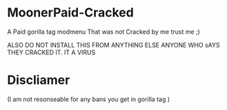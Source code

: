 # MoonerPaid-Cracked

A Paid gorilla tag modmenu That was not Cracked by me trust me ;) 

ALSO DO NOT INSTALL THIS FROM ANYTHING ELSE ANYONE WHO sAYS THEY CRACKED IT. IT A VIRUS

# Discliamer
(I am not resonseable for any bans you get in gorilla tag )
